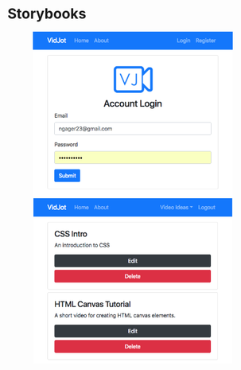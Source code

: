 # Storybooks

<p align="center">
    <img src="https://github.com/ngager/Vidjot/blob/master/public/img/vidjot-login.png" width="402"/>
    <img src="https://github.com/ngager/Vidjot/blob/master/public/img/vidjot-ideas.png" width="400"/>
</p>
